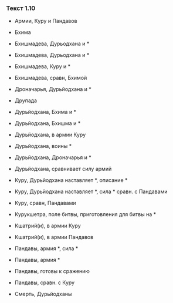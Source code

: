 ### Текст 1.10

- Армии, Куру и Пандавов

- Бхима

- Бхишмадева, Дурьодхана и *

- Бхишмадева, Дурьодхана и *

- Бхишмадева, Куру и *

- Бхишмадева, сравн, Бхимой

- Дроначарья, Дурьйодхана и *

- Друпада

- Дурьйодхана, Бхима и *

- Дурьйодхана, Бхишма и *

- Дурьйодхана, в армии Куру

- Дурьйодхана, воины *

- Дурьйодхана, Дроначарья и *

- Дурьйодхана, сравнивает силу армий

- Куру, Дурьйодхана наставляет *, описание *

- Куру, Дурьйодхана наставляет *, сила * сравн. с Пандавами

- Куру, сравн, Пандавами

- Курукшетра, поле битвы, приготовления для битвы на *

- Кшатрий(и), в армии Куру

- Кшатрий(и), в армии Пандавов

- Пандавы, армия *, сила *

- Пандавы, армия *

- Пандавы, готовы к сражению

- Пандавы, сравн. с Куру

- Смерть, Дурьйодханы
	
